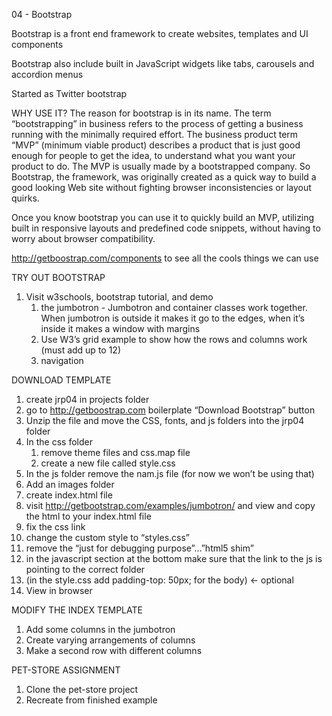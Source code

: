 04 - Bootstrap

Bootstrap is a front end framework to create websites, templates and UI components

Bootstrap also include built in JavaScript widgets like tabs, carousels and accordion menus

Started as Twitter bootstrap


WHY USE IT?
The reason for bootstrap is in its name. The term “bootstrapping” in business refers to the process of getting a business running with the minimally required effort. The business product term “MVP” (minimum viable product) describes a product that is just good enough for people to get the idea, to understand what you want your product to do. The MVP is usually made by a bootstrapped company. So Bootstrap, the framework, was originally created as a quick way to build a good looking Web site without fighting browser inconsistencies or layout quirks. 

Once you know bootstrap you can use it to quickly build an MVP, utilizing built in responsive layouts and predefined code snippets, without having to worry about browser compatibility.

http://getboostrap.com/components to see all the cools things we can use

TRY OUT BOOTSTRAP

1. Visit w3schools, bootstrap tutorial, and demo 
    1. the jumbotron - Jumbotron and container classes work together. When jumbotron is outside it makes it go to the edges, when it’s inside it makes a window with margins
    2. Use W3’s grid example to show how the rows and columns work (must add up to 12)
    3. navigation


DOWNLOAD TEMPLATE

1. create jrp04 in projects folder
2. go to http://getboostrap.com boilerplate “Download Bootstrap” button 
3. Unzip the file and move the CSS, fonts, and js folders into the jrp04 folder
4. In the css folder 
    1. remove theme files and css.map file
    2. create a new file called style.css
5. In the js folder remove the nam.js file (for now we won’t be using that)
6. Add an images folder
7. create index.html file
8. visit http://getbootstrap.com/examples/jumbotron/ and view and copy the html to your index.html file
9. fix the css link
10. change the custom style to “styles.css”
11. remove the “just for debugging purpose”…”html5 shim”
12. in the javascript section at the bottom make sure that the link to the js is pointing to the correct folder
13. (in the style.css add padding-top: 50px; for the body) <- optional
14. View in browser


MODIFY THE INDEX TEMPLATE

1. Add some columns in the jumbotron
2. Create varying arrangements of columns
3. Make a second row with different columns


PET-STORE ASSIGNMENT

1. Clone the pet-store project
2. Recreate from finished example

